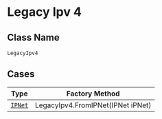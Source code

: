 
# Legacy Ipv 4

## Class Name

`LegacyIpv4`

## Cases

| Type | Factory Method |
|  --- | --- |
| [`IPNet`](../../../doc/models/ip-net.md) | LegacyIpv4.FromIPNet(IPNet iPNet) |

